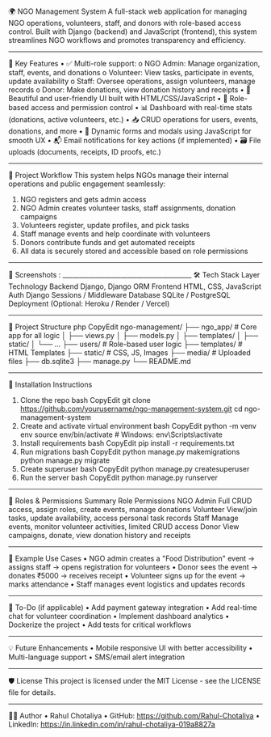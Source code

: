 🌍 NGO Management System
  A full-stack web application for managing NGO operations, volunteers, staff, and donors with role-based access control. Built with Django (backend) and JavaScript (frontend), this system streamlines NGO workflows and promotes transparency and efficiency.
________________________________________
🚀 Key Features
  •	✅ Multi-role support:
  o	NGO Admin: Manage organization, staff, events, and donations
  o	Volunteer: View tasks, participate in events, update availability
  o	Staff: Oversee operations, assign volunteers, manage records
  o	Donor: Make donations, view donation history and receipts
  •	🎨 Beautiful and user-friendly UI built with HTML/CSS/JavaScript
  •	🔐 Role-based access and permission control
  •	📊 Dashboard with real-time stats (donations, active volunteers, etc.)
  •	📥 CRUD operations for users, events, donations, and more
  •	📄 Dynamic forms and modals using JavaScript for smooth UX
  •	📬 Email notifications for key actions (if implemented)
  •	🗃️ File uploads (documents, receipts, ID proofs, etc.)
________________________________________
🧠 Project Workflow
  This system helps NGOs manage their internal operations and public engagement seamlessly:
  1.	NGO registers and gets admin access
  2.	NGO Admin creates volunteer tasks, staff assignments, donation campaigns
  3.	Volunteers register, update profiles, and pick tasks
  4.	Staff manage events and help coordinate with volunteers
  5.	Donors contribute funds and get automated receipts
  6.	All data is securely stored and accessible based on role permissions
________________________________________
📸 Screenshots :
     ________________________________________
🛠️ Tech Stack
  Layer	Technology
  Backend	Django, Django ORM
  Frontend	HTML, CSS, JavaScript
  Auth	Django Sessions / Middleware
  Database	SQLite / PostgreSQL
  Deployment	(Optional: Heroku / Render / Vercel)
________________________________________
📂 Project Structure
  php
  CopyEdit
  ngo-management/
  ├── ngo_app/               # Core app for all logic
  │   ├── views.py
  │   ├── models.py
  │   ├── templates/
  │   ├── static/
  │   └── ...
  ├── users/                 # Role-based user logic
  ├── templates/             # HTML Templates
  ├── static/                # CSS, JS, Images
  ├── media/                 # Uploaded files
  ├── db.sqlite3
  ├── manage.py
  └── README.md
________________________________________
🔧 Installation Instructions
  1.	Clone the repo
    bash
    CopyEdit
    git clone https://github.com/yourusername/ngo-management-system.git
    cd ngo-management-system
  2.	Create and activate virtual environment
    bash
    CopyEdit
    python -m venv env
    source env/bin/activate  # Windows: env\Scripts\activate
  3.	Install requirements
    bash
    CopyEdit
    pip install -r requirements.txt
  4.	Run migrations
    bash
    CopyEdit
    python manage.py makemigrations
    python manage.py migrate
  5.	Create superuser
    bash
    CopyEdit
    python manage.py createsuperuser
  6.	Run the server
    bash
    CopyEdit
    python manage.py runserver
________________________________________
👤 Roles & Permissions Summary
  Role	Permissions
  NGO Admin	Full CRUD access, assign roles, create events, manage donations
  Volunteer	View/join tasks, update availability, access personal task records
  Staff	Manage events, monitor volunteer activities, limited CRUD access
  Donor	View campaigns, donate, view donation history and receipts
________________________________________
📌 Example Use Cases
  •	NGO admin creates a "Food Distribution" event → assigns staff → opens registration for volunteers
  •	Donor sees the event → donates ₹5000 → receives receipt
  •	Volunteer signs up for the event → marks attendance
  •	Staff manages event logistics and updates records
________________________________________
📝 To-Do (if applicable)
  •	 Add payment gateway integration
  •	 Add real-time chat for volunteer coordination
  •	 Implement dashboard analytics
  •	 Dockerize the project
  •	 Add tests for critical workflows
________________________________________
💡 Future Enhancements
  •	Mobile responsive UI with better accessibility
  •	Multi-language support
  •	SMS/email alert integration
________________________________________
🛡️ License
  This project is licensed under the MIT License - see the LICENSE file for details.
________________________________________
🙋‍♂️ Author
  •	Rahul Chotaliya
  •	GitHub: https://github.com/Rahul-Chotaliya
  •	LinkedIn: https://in.linkedin.com/in/rahul-chotaliya-019a8827a

